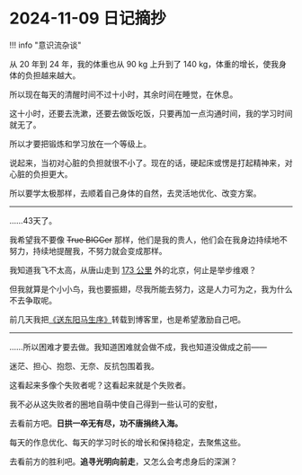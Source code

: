 # 2024-11-09 日记摘抄

!!! info "意识流杂谈"


从 20 年到 24 年，我的体重也从 90 kg 上升到了 140 kg，体重的增长，使我身体的负担越来越大。

所以现在每天的清醒时间不过十小时，其余时间在睡觉，在休息。

这十小时，还要去洗漱，还要去做饭吃饭，只要再加一点沟通时间，我的学习时间就无了。

所以才要把锻炼和学习放在一个等级上。

说起来，当初对心脏的负担就很不小了。现在的话，硬起床或愣是打起精神来，对心脏的负担更大。

所以要学太极那样，去顺着自己身体的自然，去灵活地优化、改变方案。

---

……43天了。

我希望我不要像 ~~True BIGCer~~ 那样，他们是我的贵人，他们会在我身边持续地不努力，持续地提醒我，不努力就会变成那样。

我知道我飞不太高，从唐山走到 [173 公里](https://baike.baidu.com/item/%E4%BA%AC%E5%94%90%E5%9F%8E%E9%99%85%E9%93%81%E8%B7%AF/2583616?fr=ge_ala#2-2) 外的北京，何止是举步维艰？

但我就算是个小小鸟，我也要振翅，尽我所能去努力，这是人力可为之，我为什么不去争取呢。

前几天我把[《送东阳马生序》](https://chat.haohaha.cn/thought/Farewell_Ma/Xv/)转载到博客里，也是希望激励自己吧。

---

……所以困难才要去做。我知道困难就会做不成，我也知道没做成之前——

迷茫、担心、抱怨、无奈、反抗包围着我。

这看起来多像个失败者呢？这看起来就是个失败者。

我不必从这失败者的圈地自萌中使自己得到一些认可的安慰，

去看前方吧。**日拱一卒无有尽，功不唐捐终入海。**

每天的作息优化、每天的学习时长的增长和保持稳定，去聚焦这些。

去看前方的胜利吧。**追寻光明向前走**，又怎么会考虑身后的深渊？